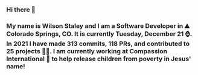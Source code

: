 ### Hi there 👋

### My name is Wilson Staley and I am a Software Developer in ⛰ Colorado Springs, CO.  It is currently Tuesday, December 21 ⌚. In 2021 I have made 313 commits, 118 PRs, and contributed to 25 projects 👨‍💻. I am currently working at Compassion International 🏢 to help release children from poverty in Jesus' name!